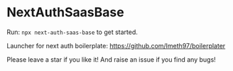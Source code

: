 # NextAuthSaasBase

Run: `npx next-auth-saas-base` to get started.

Launcher for next auth boilerplate: https://github.com/Imeth97/boilerplater

Please leave a star if you like it!
And raise an issue if you find any bugs!

